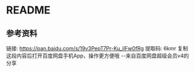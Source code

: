 # README

## 参考资料

链接: https://pan.baidu.com/s/19v3PepT7Pr-Ku_ilFw0fRg 提取码: 6kmr 复制这段内容后打开百度网盘手机App，操作更方便哦 
--来自百度网盘超级会员v4的分享